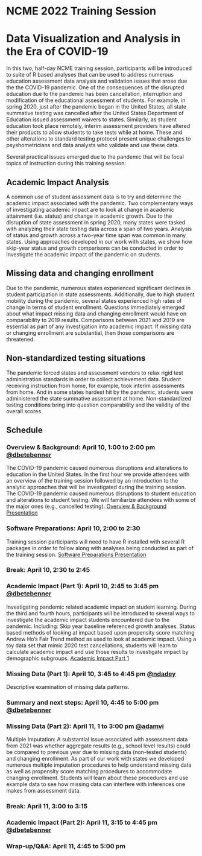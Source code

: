 
# NCME 2022 Training Session

# Data Visualization and Analysis in the Era of COVID-19

In this two, half-day NCME training session, participants will be introduced to suite of R based analyses that can be used to
address numerous education assessment data analysis and validation issues that arose due the the COVID-19 pandemic. One of the
consequences of the disrupted education due to the pandemic has been cancellation, interruption and modification of the
educational assessment of students. For example, in spring 2020, just after the pandemic began in the United States, all
state summative testing was cancelled after the United States Department of Education issued assessment waivers to states.
Similarly, as student education took place remotely, interim assessment providers have altered their products to allow students
to take tests while at home. These and other alterations to standard testing protocol present unique challenges to psyshometricians
and data analysts who validate and use these data.

Several practical issues emerged due to the pandemic that will be focal topics of instruction during this training session:

## Academic Impact Analysis

A common use of student assessment data is to try and determine the academic impact associated with the pandemic. Two complementary
ways of investigating academic impact are to look at change in academic attainment (i.e. status) and change in academic growth.
Due to the disruption of state assessment in spring 2020, many states were tasked with analyzing their state testing data across
a span of two years. Analysis of status and growth across a two-year time span was common in many states. Using approaches developed in
our work with states, we show how skip-year status and growth comparisons can be conducted in order to investigate the academic impact of
the pandemic on students.

## Missing data and changing enrollment

Due to the pandemic, numerous states experienced significant declines in student participation in state assessments. Additionally, due
to high student mobility during the pandemic, several states experienced high rates of change in terms of student enrollment.
Questions immediately emerged about what impact missing data and changing enrollment would have on comparability to 2019 results.
Comparisons between 2021 and 2019 are essential as part of any investigation into academic impact. If missing data or changing
enrollment are substantial, then those comparisons are threatened.

## Non-standardized testing situations

The pandemic forced states and assessment vendors to relax rigid test administration standards in order to collect achievement data.
Student receiving instruction from home, for example, took interim assessments from home. And in some states hardest hit by the
pandemic, students were administered the state summative assessment at home. Non-standardized testing conditions bring into question
comparability and the validity of the overall scores.

## Schedule

### Overview & Background: April 10, 1:00 to 2:00 pm [@dbetebenner](https://github.com/dbetebenner)

The COVID-19 pandemic caused numerous disruptions and alterations to education in the United States. In the first hour we provide attendees with an
overview of the training session followed by an introduction to the analytic approaches that will be investigated during the training session.
The COVID-19 pandemic caused numerous disruptions to student education and alterations to student testing. We will familiarize attendees with
some of the major ones (e.g., cancelled testing). [Overview & Background Presentation](https://centerforassessment.github.io/NCME_2022_Training_Session/articles/presentations/Overview_and_Background.html)

### Software Preparations: April 10, 2:00 to 2:30

Training session participants will need to have R installed with several R packages in order to follow along with analyses being conducted as part of
the training session. [Software Preparations Presentation](https://centerforassessment.github.io/NCME_2022_Training_Session/articles/presentations/Software_Preparations.html)

### Break: April 10, 2:30 to 2:45

### Academic Impact (Part 1): April 10, 2:45 to 3:45 pm [@dbetebenner](https://github.com/dbetebenner)

Investigating pandemic related academic impact on student learning. During the third and fourth hours, participants will be introduced to several ways
to investigate the academic impact students encountered due to the pandemic. Including: Skip year baseline referenced growth analyses.
Status based methods of looking at impact based upon propensity score matching Andrew Ho’s Fair Trend method as used to look at academic impact.
Using a toy data set that mimic 2020 test cancellations, students will learn to calculate academic impact and use those results to investigate impact by
demographic subgroups. [Academic Impact Part 1](https://centerforassessment.github.io/NCME_2022_Training_Session/articles/presentations/Academic_Impact_Part_1.html)

### Missing Data (Part 1): April 10, 3:45 to 4:45 pm [@ndadey](https://github.com/ndadey)

Descriptive examination of missing data patterns.

### Summary and next steps: April 10, 4:45 to 5:00 pm [@dbetebenner](https://github.com/dbetebenner)


### Missing Data (Part 2): April 11, 1 to 3:00 pm [@adamvi](https://github.com/adamviAdam)

Multiple Imputation: A substantial issue associated with assessment data from 2021 was whether aggregate results
(e.g., school level results) could be compared to previous year due to missing data (non-tested students) and changing enrollment. As part of
our work with states we developed numerous multiple imputation procedures to help understand missing data as well as propensity score matching
procedures to accommodate changing enrollment. Students will learn about these procedures and use example data to see how missing data can
interfere with inferences one makes from assessment data.

### Break: April 11, 3:00 to 3:15

### Academic Impact (Part 2): April 11, 3:15 to 4:45 pm [@dbetebenner](https://github.com/dbetebenner)

### Wrap-up/Q&A: April 11, 4:45 to 5:00 pm
